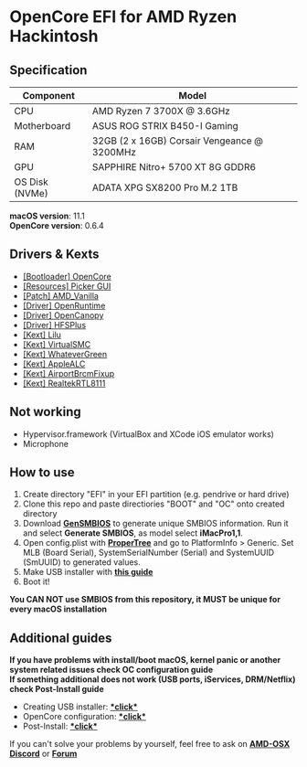# OpenCore EFI for AMD Ryzen Hackintosh

## Specification
| **Component** | **Model** |
| ------------- | --------- |
| CPU | AMD Ryzen 7 3700X @ 3.6GHz |
| Motherboard | ASUS ROG STRIX B450-I Gaming |
| RAM | 32GB (2 x 16GB) Corsair Vengeance @ 3200MHz |
| GPU | SAPPHIRE Nitro+ 5700 XT 8G GDDR6 |
| OS Disk (NVMe) | ADATA XPG SX8200 Pro M.2 1TB |

**macOS version**: 11.1  
**OpenCore version**: 0.6.4  

## Drivers & Kexts
 - [[Bootloader] OpenCore](https://github.com/acidanthera/OpenCorePkg)
 - [[Resources] Picker GUI](https://github.com/acidanthera/OcBinaryData/tree/master/Resources)
 - [[Patch] AMD_Vanilla](https://github.com/AMD-OSX/AMD_Vanilla)
 - [[Driver] OpenRuntime](https://github.com/acidanthera/OpenCorePkg)
 - [[Driver] OpenCanopy](https://github.com/acidanthera/OpenCorePkg)
 - [[Driver] HFSPlus](https://github.com/acidanthera/OcBinaryData/blob/master/Drivers/HfsPlus.efi)
 - [[Kext] Lilu](https://github.com/acidanthera/Lilu)
 - [[Kext] VirtualSMC](https://github.com/acidanthera/VirtualSMC)
 - [[Kext] WhateverGreen](https://github.com/acidanthera/WhateverGreen)
 - [[Kext] AppleALC](https://github.com/acidanthera/AppleALC)
 - [[Kext] AirportBrcmFixup](https://github.com/acidanthera/AirportBrcmFixup)
 - [[Kext] RealtekRTL8111](https://bitbucket.org/RehabMan/os-x-realtek-network/downloads/)

## Not working
 - Hypervisor.framework (VirtualBox and XCode iOS emulator works)
 - Microphone

## How to use
  1. Create directory "EFI" in your EFI partition (e.g. pendrive or hard drive)
  2. Clone this repo and paste directiories "BOOT" and "OC" onto created directory
  3. Download [**GenSMBIOS**](https://github.com/corpnewt/GenSMBIOS) to generate unique SMBIOS information. Run it and select **Generate SMBIOS**, as model select **iMacPro1,1**.
  4. Open config.plist with [**ProperTree**](https://github.com/corpnewt/ProperTree) and go to PlatformInfo > Generic. Set MLB (Board Serial), SystemSerialNumber (Serial) and SystemUUID (SmUUID) to generated values.
  5. Make USB installer with [**this guide**](https://dortania.github.io/OpenCore-Desktop-Guide/installer-guide/)
  6. Boot it!  

**You CAN NOT use SMBIOS from this repository, it MUST be unique for every macOS installation**

## Additional guides
**If you have problems with install/boot macOS, kernel panic or another system related issues check OC configuration guide**  
**If something additional does not work (USB ports, iServices, DRM/Netflix) check Post-Install guide**
 - Creating USB installer: [**\*click\***](https://dortania.github.io/OpenCore-Desktop-Guide/installer-guide/)
 - OpenCore configuration: [**\*click\***](https://dortania.github.io/OpenCore-Desktop-Guide/AMD/zen.html)
 - Post-Install: [**\*click\***](https://dortania.github.io/OpenCore-Desktop-Guide/post-install/)

If you can't solve your problems by yourself, feel free to ask on [**AMD-OSX Discord**](https://discord.gg/EfCYAJW) or [**Forum**](https://forum.amd-osx.com)  

